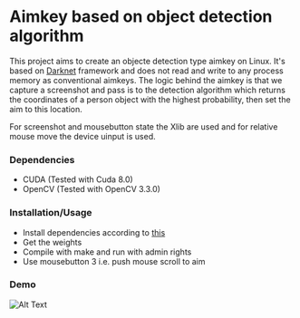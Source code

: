 # Aimkey based on object detection algorithm
This project aims to create an objecte detection type aimkey on Linux. It's based on [Darknet](https://pjreddie.com/darknet/) framework and does not read and write to any process memory as conventional aimkeys. The logic behind the aimkey is that we capture a screenshot and pass is to the detection algorithm which returns the coordinates of a person object with the highest probability, then set the aim to this location.

For screenshot and mousebutton state the Xlib are used and for relative mouse move the device uinput is used. 

### Dependencies
* CUDA (Tested with Cuda 8.0)
* OpenCV (Tested with OpenCV 3.3.0)

### Installation/Usage
* Install dependencies according to [this](https://pjreddie.com/darknet/install/)
* Get the weights
* Compile with make and run with admin rights
* Use mousebutton 3 i.e. push mouse scroll to aim 


### Demo
![Alt Text](https://www.dropbox.com/s/2mngkaec8dm0c1p/giphy.gif)
